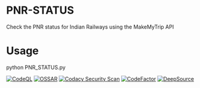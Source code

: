 # PNR-STATUS
Check the PNR status for Indian Railways using the MakeMyTrip API


# Usage

python PNR_STATUS.py


[![CodeQL](https://github.com/chunkboi/pnr-status/actions/workflows/codeql-analysis.yml/badge.svg)](https://github.com/chunkboi/pnr-status/actions/workflows/codeql-analysis.yml)
[![OSSAR](https://github.com/chunkboi/pnr-status/actions/workflows/ossar.yml/badge.svg)](https://github.com/chunkboi/pnr-status/actions/workflows/ossar.yml)
[![Codacy Security Scan](https://github.com/chunkboi/pnr-status/actions/workflows/codacy.yml/badge.svg)](https://github.com/chunkboi/pnr-status/actions/workflows/codacy.yml)
[![CodeFactor](https://www.codefactor.io/repository/github/chunkboi/pnr-status/badge)](https://www.codefactor.io/repository/github/chunkboi/pnr-status)
[![DeepSource](https://deepsource.io/gh/chunkboi/pnr-status.svg/?label=active+issues&show_trend=true&token=8c9BSEqF2nTvN-EmrdZDeAAR)](https://deepsource.io/gh/chunkboi/pnr-status/)

